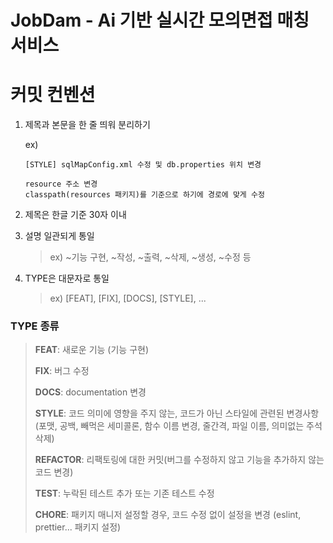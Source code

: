 # JobDam - Ai 기반 실시간 모의면접 매칭 서비스

# 커밋 컨벤션
1. 제목과 본문을 한 줄 띄워 분리하기

   ex)
    ```
    [STYLE] sqlMapConfig.xml 수정 및 db.properties 위치 변경
    
    resource 주소 변경
    classpath(resources 패키지)를 기준으로 하기에 경로에 맞게 수정
    ```
2. 제목은 한글 기준 30자 이내
3. 설명 일관되게 통일
   >ex) ~기능 구현, ~작성, ~출력, ~삭제, ~생성, ~수정 등
4. TYPE은 대문자로 통일
   >ex) [FEAT], [FIX], [DOCS], [STYLE], ...


### TYPE 종류
>**FEAT**: 새로운 기능 (기능 구현)
>
>**FIX**: 버그 수정
>
>**DOCS**: documentation 변경
>
>**STYLE**: 코드 의미에 영향을 주지 않는, 코드가 아닌 스타일에 관련된 변경사항(포맷, 공백, 빼먹은 세미콜론, 함수 이름 변경, 줄간격, 파일 이름, 의미없는 주석 삭제)
>
>**REFACTOR**: 리팩토링에 대한 커밋(버그를 수정하지 않고 기능을 추가하지 않는 코드 변경)
>
>**TEST**: 누락된 테스트 추가 또는 기존 테스트 수정
>
>**CHORE**: 패키지 매니저 설정할 경우, 코드 수정 없이 설정을 변경 (eslint, prettier... 패키지 설정)

